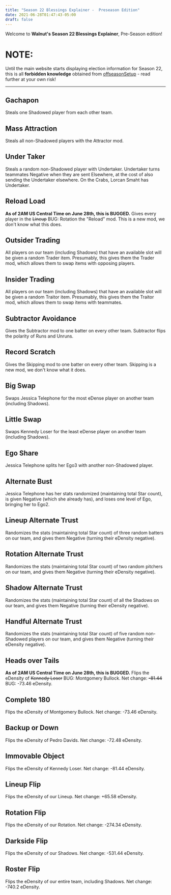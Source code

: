 ```yaml
---
title: "Season 22 Blessings Explainer -  Preseason Edition"
date: 2021-06-28T01:47:43-05:00
draft: false
---
```


Welcome to **Walnut's Season 22 Blessings Explainer**, Pre-Season edition!

# NOTE:

Until the main website starts displaying election information for Season 22, this is all **forbidden knowledge** obtained from [offseasonSetup](https://blaseball.com/database/offseasonSetup) - read further at your own risk!

---

## Gachapon

Steals one Shadowed player from each other team.

## Mass Attraction

Steals all non-Shadowed players with the Attractor mod.

## Under Taker

Steals a random non-Shadowed player with Undertaker. Undertaker turns teammates Negative when they are sent Elsewhere, at the cost of also sending the Undertaker elsewhere. On the Crabs, Lorcan Smaht has Undertaker.

## Reload Load

**As of 2AM US Central Time on June 28th, this is BUGGED.**
Gives every player in the ~~Lineup~~ BUG: Rotation the "Reload" mod. This is a new mod, we don't know what this does.

## Outsider Trading

All players on our team (including Shadows) that have an available slot will be given a random Trader item. Presumably, this gives them the Trader mod, which allows them to swap items with opposing players.

## Insider Trading

All players on our team (including Shadows) that have an available slot will be given a random Traitor item. Presumably, this gives them the Traitor mod, which allows them to swap items with teammates.

## Subtractor Avoidance

Gives the Subtractor mod to one batter on every other team. Subtractor flips the polarity of Runs and Unruns.

## Record Scratch

Gives the Skipping mod to one batter on every other team. Skipping is a new mod, we don't know what it does.

## Big Swap

Swaps Jessica Telephone for the most eDense player on another team (including Shadows).

## Little Swap

Swaps Kennedy Loser for the least eDense player on another team (including Shadows).

## Ego Share

Jessica Telephone splits her Ego3 with another non-Shadowed player.

## Alternate Bust

Jessica Telephone has her stats randomized (maintaining total Star count), is given Negative (which she already has), and loses one level of Ego, bringing her to Ego2.

## Lineup Alternate Trust

Randomizes the stats (maintaining total Star count) of three random batters on our team, and gives them Negative (turning their eDensity negative).

## Rotation Alternate Trust

Randomizes the stats (maintaining total Star count) of two random pitchers on our team, and gives them Negative (turning their eDensity negative).

## Shadow Alternate Trust

Randomizes the stats (maintaining total Star count) of all the Shadows on our team, and gives them Negative (turning their eDensity negative).

## Handful Alternate Trust

Randomizes the stats (maintaining total Star count) of five random non-Shadowed players on our team, and gives them Negative (turning their eDensity negative).

## Heads over Tails

**As of 2AM US Central Time on June 28th, this is BUGGED.**
Flips the eDensity of ~~Kennedy Loser~~ BUG: Montgomery Bullock. Net change: ~~-81.44~~ BUG: -73.46 eDensity.

## Complete 180

Flips the eDensity of Montgomery Bullock. Net change: -73.46 eDensity.

## Backup or Down

Flips the eDensity of Pedro Davids. Net change: -72.48 eDensity.

## Immovable Object

Flips the eDensity of Kennedy Loser. Net change: -81.44 eDensity.

## Lineup Flip

Flips the eDensity of our Lineup. Net change: +65.58 eDensity.

## Rotation Flip

Flips the eDensity of our Rotation. Net change: -274.34 eDensity.

## Darkside Flip

Flips the eDensity of our Shadows. Net change: -531.44 eDensity.

## Roster Flip

Flips the eDensity of our entire team, including Shadows. Net change: -740.2 eDensity.
